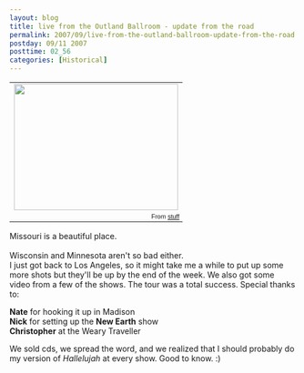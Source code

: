 ```yaml
---
layout: blog
title: live from the Outland Ballroom - update from the road
permalink: 2007/09/live-from-the-outland-ballroom-update-from-the-road
postday: 09/11 2007
posttime: 02_56
categories: [Historical]
---
```


<div align="center"><table style="width:auto;"><tr><td><a href="https://picasaweb.google.com/lh/photo/3nLrcijLwUNuD_WtxjtgGw?feat=embedwebsite"><img src="https://lh5.googleusercontent.com/_aJ4urxfgN9A/TXXnPudtIPI/AAAAAAAAIn8/6vtk88GWZ2c/s288/testim.png" height="222" width="288" /></a></td></tr><tr><td style="font-family:arial,sans-serif; font-size:11px; text-align:right">From <a href="https://picasaweb.google.com/krister.axel/Stuff?feat=embedwebsite">stuff</a></td></tr></table></div>
<p>Missouri is a beautiful place.<br /><br />
Wisconsin and Minnesota aren't so bad either.<br />
I just got back to Los Angeles, so it might take me a while to put up some more shots but they'll be up by the end of the week. We also got some video from a few of the shows. The tour was a total success. Special thanks to:</p>
<p><b>Nate</b> for hooking it up in Madison<br />
<b>Nick</b> for setting up the <b>New Earth</b> show<br />
<b>Christopher</b> at the Weary Traveller</p>
<p>We sold cds, we spread the word, and we realized that I should probably do my version of <i>Hallelujah</i> at every show. Good to know. :)<br />
<br /><br /></p>
